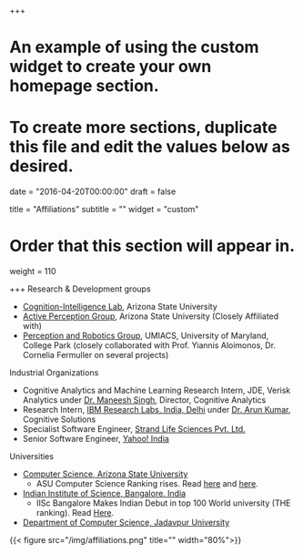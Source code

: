 +++
# An example of using the custom widget to create your own homepage section.
# To create more sections, duplicate this file and edit the values below as desired.

date = "2016-04-20T00:00:00"
draft = false

title = "Affiliations"
subtitle = ""
widget = "custom"

# Order that this section will appear in.
weight = 110

+++
Research & Development groups

- [Cognition-Intelligence Lab](https://cogintlab-asu.github.io/), Arizona State University 
- [Active Perception Group](http://yezhouyang.engineering.asu.edu/research-group/), Arizona State University (Closely Affiliated with)
- [Perception and Robotics Group](http://prg.cs.umd.edu/), UMIACS, University of Maryland, College Park (closely collaborated with Prof. Yiannis Aloimonos, Dr. Cornelia Fermuller on several projects)

Industrial Organizations

- Cognitive Analytics and Machine Learning Research Intern, JDE, Verisk Analytics
under [Dr. Maneesh Singh](https://www.linkedin.com/in/maneesh-singh-phd-3523ab9/), Director, Cognitive Analytics
- Research Intern, [IBM Research Labs, India, Delhi](http://www.research.ibm.com/labs/india/) 
under [Dr. Arun Kumar](http://researcher.watson.ibm.com/researcher/view.php?person=in-kkarun), Cognitive Solutions
- Specialist Software Engineer, [Strand Life Sciences Pvt. Ltd.](http://www.strandls.com/us/)
- Senior Software Engineer, [Yahoo! India](https://in.yahoo.com/)

Universities

- [Computer Science, Arizona State University](http://cidse.engineering.asu.edu/)
    - ASU Computer Science Ranking rises. Read [here](https://engineering.asu.edu/factbook/rankings/) and [here](https://asunow.asu.edu/content/asu-computer-science-program-sees-rise-reputation).
- [Indian Institute of Science, Bangalore. India](http://www.csa.iisc.ernet.in/)
    - IISc Bangalore Makes Indian Debut in top 100 World university (THE ranking). Read [Here](http://indianexpress.com/article/india/india-news-india/iisc-makes-indian-debut-in-top-100-world-university-ranking/).
- [Department of Computer Science, Jadavpur University](http://www.jaduniv.edu.in/htdocs/view_department.php?deptid=59)

{{< figure src="/img/affiliations.png" title="" width="80%">}}
